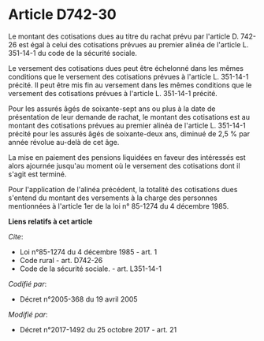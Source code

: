 # Article D742-30

Le montant des cotisations dues au titre du rachat prévu par l'article D. 742-26 est égal à celui des cotisations prévues au
premier alinéa de l'article L. 351-14-1 du code de la sécurité sociale.

Le versement des cotisations dues peut être échelonné dans les mêmes conditions que le versement des cotisations prévues à
l'article L. 351-14-1 précité. Il peut être mis fin au versement dans les mêmes conditions que le versement des cotisations
prévues à l'article L. 351-14-1 précité.

Pour les assurés âgés de soixante-sept ans ou plus à la date de présentation de leur demande de rachat, le montant des
cotisations est au montant des cotisations prévues au premier alinéa de l'article L. 351-14-1 précité pour les assurés âgés
de soixante-deux ans, diminué de 2,5 % par année révolue au-delà de cet âge.

La mise en paiement des pensions liquidées en faveur des intéressés est alors ajournée jusqu'au moment où le versement des
cotisations dont il s'agit est terminé.

Pour l'application de l'alinéa précédent, la totalité des cotisations dues s'entend du montant des versements à la charge des
personnes mentionnées à l'article 1er de la loi n° 85-1274 du 4 décembre 1985.

**Liens relatifs à cet article**

_Cite_:

  - Loi n°85-1274 du 4 décembre 1985 - art. 1
  - Code rural - art. D742-26
  - Code de la sécurité sociale. - art. L351-14-1

_Codifié par_:

  - Décret n°2005-368 du 19 avril 2005

_Modifié par_:

  - Décret n°2017-1492 du 25 octobre 2017 - art. 21
